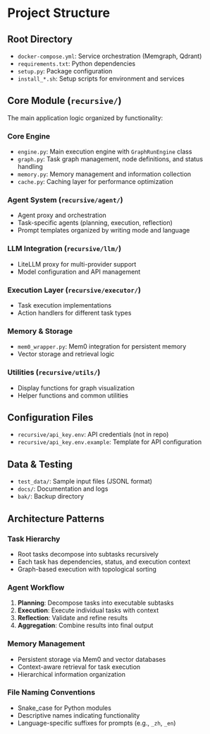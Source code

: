 # Project Structure

## Root Directory
- `docker-compose.yml`: Service orchestration (Memgraph, Qdrant)
- `requirements.txt`: Python dependencies
- `setup.py`: Package configuration
- `install_*.sh`: Setup scripts for environment and services

## Core Module (`recursive/`)
The main application logic organized by functionality:

### Core Engine
- `engine.py`: Main execution engine with `GraphRunEngine` class
- `graph.py`: Task graph management, node definitions, and status handling
- `memory.py`: Memory management and information collection
- `cache.py`: Caching layer for performance optimization

### Agent System (`recursive/agent/`)
- Agent proxy and orchestration
- Task-specific agents (planning, execution, reflection)
- Prompt templates organized by writing mode and language

### LLM Integration (`recursive/llm/`)
- LiteLLM proxy for multi-provider support
- Model configuration and API management

### Execution Layer (`recursive/executor/`)
- Task execution implementations
- Action handlers for different task types

### Memory & Storage
- `mem0_wrapper.py`: Mem0 integration for persistent memory
- Vector storage and retrieval logic

### Utilities (`recursive/utils/`)
- Display functions for graph visualization
- Helper functions and common utilities

## Configuration Files
- `recursive/api_key.env`: API credentials (not in repo)
- `recursive/api_key.env.example`: Template for API configuration

## Data & Testing
- `test_data/`: Sample input files (JSONL format)
- `docs/`: Documentation and logs
- `bak/`: Backup directory

## Architecture Patterns

### Task Hierarchy
- Root tasks decompose into subtasks recursively
- Each task has dependencies, status, and execution context
- Graph-based execution with topological sorting

### Agent Workflow
1. **Planning**: Decompose tasks into executable subtasks
2. **Execution**: Execute individual tasks with context
3. **Reflection**: Validate and refine results
4. **Aggregation**: Combine results into final output

### Memory Management
- Persistent storage via Mem0 and vector databases
- Context-aware retrieval for task execution
- Hierarchical information organization

### File Naming Conventions
- Snake_case for Python modules
- Descriptive names indicating functionality
- Language-specific suffixes for prompts (e.g., `_zh`, `_en`)